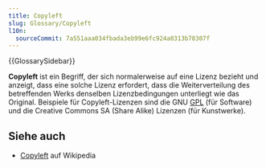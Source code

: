 ```yaml
---
title: Copyleft
slug: Glossary/Copyleft
l10n:
  sourceCommit: 7a551aaa034fbada3eb99e6fc924a0313b78307f
---
```


{{GlossarySidebar}}

**Copyleft** ist ein Begriff, der sich normalerweise auf eine Lizenz bezieht und anzeigt, dass eine solche Lizenz erfordert, dass die Weiterverteilung des betreffenden Werks denselben Lizenzbedingungen unterliegt wie das Original. Beispiele für Copyleft-Lizenzen sind die GNU [GPL](/de/docs/Glossary/GPL) (für Software) und die Creative Commons SA (Share Alike) Lizenzen (für Kunstwerke).

## Siehe auch

- [Copyleft](https://en.wikipedia.org/wiki/Copyleft) auf Wikipedia
